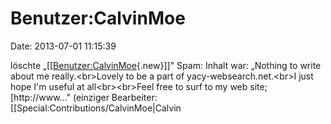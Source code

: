 Benutzer:CalvinMoe
==================

Date: 2013-07-01 11:15:39

löschte
„\[\[[Benutzer:CalvinMoe](http://www.yacy-websuche.de/wiki/index.php?title=Benutzer:CalvinMoe&action=edit&redlink=1 "Benutzer:CalvinMoe (Seite nicht vorhanden)"){.new}\]\]"
Spam: Inhalt war: „Nothing to write about me really.\<br\>Lovely to be a
part of yacy-websearch.net.\<br\>I just hope I\'m useful at
all\<br\>\<br\>Feel free to surf to my web site; \[http://www..."
(einziger Bearbeiter: \[\[Special:Contributions/CalvinMoe\|Calvin
